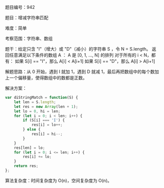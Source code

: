 题目编号：942

题目：增减字符串匹配

难度：简单

考察范围：字符串、数组

题干：给定只含 "I"（增大）或 "D"（减小）的字符串 S ，令 N = S.length。 
返回任意满足以下条件的数组 A ：
A 是 [0, 1, ..., N] 的排列
对于所有的 i < N，都有：
如果 S[i] == "I"，那么 A[i] < A[i+1]
如果 S[i] == "D"，那么 A[i] > A[i+1]

解题思路：从 0 开始，遇到 I 就加 1，遇到 D 就减 1，最后再把数组中的每个数加上一个偏移量，使得数组中的数都是正数。

解决方案：

```javascript
var diStringMatch = function(S) {
    let len = S.length;
    let res = new Array(len + 1);
    let lo = 0, hi = len;
    for (let i = 0; i < len; i++) {
        if (S[i] === 'I') {
            res[i] = lo++;
        } else {
            res[i] = hi--;
        }
    }
    res[len] = lo;
    for (let i = 0; i <= len; i++) {
        res[i] += lo;
    }
    return res;
};
```

算法复杂度：时间复杂度为 O(n)，空间复杂度为 O(n)。